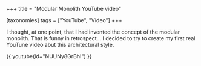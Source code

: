 +++
title = "Modular Monolith YouTube video"

[taxonomies]
tags = ["YouTube", "Video"]
+++

I thought, at one point, that I had invented the concept of the modular monolith. That is funny in retrospect...
I decided to try to create my first real YouTune video abut this architectural style.

<!-- more -->

{{ youtube(id="NUUNy8GrBhI") }}
